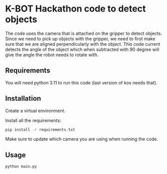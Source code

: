 # K-BOT Hackathon code to detect objects 
The code uses the camera that is attached on the gripper to detect objects. Since we need to pick up objects with the gripper, we need to first make sure that we are aligned perpendicularly with the object. This code current detects the angle of the object which when subtracted with 90 degree will give the angle the robot needs to rotate with.

## Requirements
You will need python 3.11 to run this code (last version of kos needs that).

## Installation

Create a virtual environment.

Install all the requirements:

```bash
pip install -r requirements.txt
```

Make sure to update which camera you are using when running the code. 

## Usage

```bash
python main.py
```

